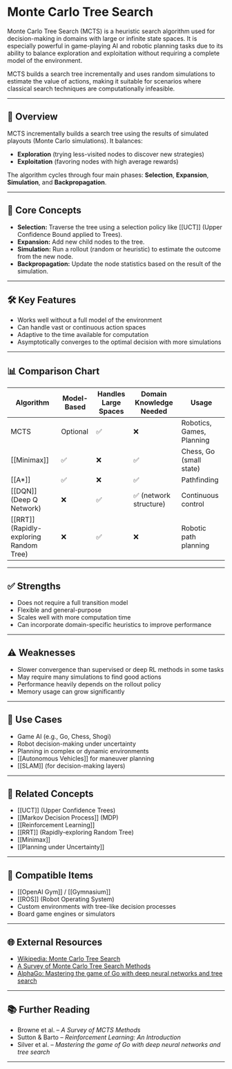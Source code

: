 # Monte Carlo Tree Search

Monte Carlo Tree Search (MCTS) is a heuristic search algorithm used for decision-making in domains with large or infinite state spaces. It is especially powerful in game-playing AI and robotic planning tasks due to its ability to balance exploration and exploitation without requiring a complete model of the environment.

MCTS builds a search tree incrementally and uses random simulations to estimate the value of actions, making it suitable for scenarios where classical search techniques are computationally infeasible.

---

## 🧠 Overview

MCTS incrementally builds a search tree using the results of simulated playouts (Monte Carlo simulations). It balances:
- **Exploration** (trying less-visited nodes to discover new strategies)
- **Exploitation** (favoring nodes with high average rewards)

The algorithm cycles through four main phases: **Selection**, **Expansion**, **Simulation**, and **Backpropagation**.

---

## 📘 Core Concepts

- **Selection:** Traverse the tree using a selection policy like [[UCT]] (Upper Confidence Bound applied to Trees).
- **Expansion:** Add new child nodes to the tree.
- **Simulation:** Run a rollout (random or heuristic) to estimate the outcome from the new node.
- **Backpropagation:** Update the node statistics based on the result of the simulation.

---

## 🛠️ Key Features

- Works well without a full model of the environment
- Can handle vast or continuous action spaces
- Adaptive to the time available for computation
- Asymptotically converges to the optimal decision with more simulations

---

## 📊 Comparison Chart

| Algorithm                    | Model-Based | Handles Large Spaces | Domain Knowledge Needed | Usage                      |
|-----------------------------|-------------|------------------------|--------------------------|----------------------------|
| MCTS                        | Optional    | ✅                     | ❌                       | Robotics, Games, Planning  |
| [[Minimax]]                 | ✅           | ❌                     | ✅                       | Chess, Go (small state)    |
| [[A*]]                      | ✅           | ❌                     | ✅                       | Pathfinding                |
| [[DQN]] (Deep Q Network)    | ❌           | ✅                     | ✅ (network structure)   | Continuous control         |
| [[RRT]] (Rapidly-exploring Random Tree) | ❌ | ✅               | ❌                       | Robotic path planning      |

---

## ✅ Strengths

- Does not require a full transition model
- Flexible and general-purpose
- Scales well with more computation time
- Can incorporate domain-specific heuristics to improve performance

---

## ⚠️ Weaknesses

- Slower convergence than supervised or deep RL methods in some tasks
- May require many simulations to find good actions
- Performance heavily depends on the rollout policy
- Memory usage can grow significantly

---

## 🧪 Use Cases

- Game AI (e.g., Go, Chess, Shogi)
- Robot decision-making under uncertainty
- Planning in complex or dynamic environments
- [[Autonomous Vehicles]] for maneuver planning
- [[SLAM]] (for decision-making layers)

---

## 🔗 Related Concepts

- [[UCT]] (Upper Confidence Trees)
- [[Markov Decision Process]] (MDP)
- [[Reinforcement Learning]]
- [[RRT]] (Rapidly-exploring Random Tree)
- [[Minimax]]
- [[Planning under Uncertainty]]

---

## 🔧 Compatible Items

- [[OpenAI Gym]] / [[Gymnasium]]
- [[ROS]] (Robot Operating System)
- Custom environments with tree-like decision processes
- Board game engines or simulators

---

## 🌐 External Resources

- [Wikipedia: Monte Carlo Tree Search](https://en.wikipedia.org/wiki/Monte_Carlo_tree_search)
- [A Survey of Monte Carlo Tree Search Methods](https://arxiv.org/abs/2012.05757)
- [AlphaGo: Mastering the game of Go with deep neural networks and tree search](https://www.nature.com/articles/nature16961)

---

## 📚 Further Reading

- Browne et al. – *A Survey of MCTS Methods*
- Sutton & Barto – *Reinforcement Learning: An Introduction*
- Silver et al. – *Mastering the game of Go with deep neural networks and tree search*

---

